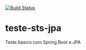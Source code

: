 [![Build Status](https://travis-ci.org/alansvieceli/teste-sts-jpa.svg?branch=master)](https://travis-ci.org/alansvieceli/teste-sts-jpa)
# teste-sts-jpa
Teste basico com Spring Boot e JPA
